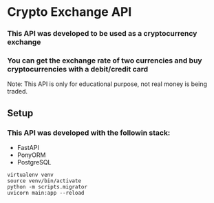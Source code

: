 # Crypto Exchange API
### This API was developed to be used as a cryptocurrency exchange
### You can get the exchange rate of two currencies and buy cryptocurrencies with a debit/credit card
Note: This API is only for educational purpose, not real money is being traded.

## Setup
### This API was developed with the followin stack:
* FastAPI
* PonyORM
* PostgreSQL
```
virtualenv venv
source venv/bin/activate
python -m scripts.migrator
uvicorn main:app --reload
```
